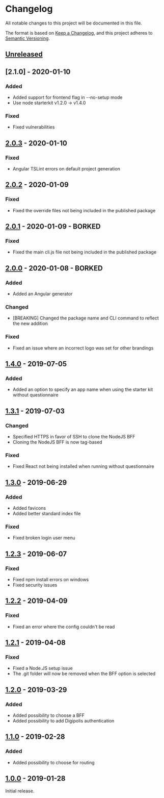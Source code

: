 # Changelog

All notable changes to this project will be documented in this file.

The format is based on [Keep a Changelog](http://keepachangelog.com/),
and this project adheres to [Semantic Versioning](https://semver.org/).

## [Unreleased]

## [2.1.0] - 2020-01-10
### Added
- Added support for frontend flag in --no-setup mode
- Use node starterkit v1.2.0 -> v1.4.0

### Fixed
- Fixed vulnerabilities

## [2.0.3] - 2020-01-10
### Fixed
- Angular TSLint errors on default project generation

## [2.0.2] - 2020-01-09

### Fixed
- Fixed the override files not being included in the published package


## [2.0.1] - 2020-01-09 - BORKED

### Fixed
- Fixed the main cli.js file not being included in the published package


## [2.0.0] - 2020-01-08 - BORKED

### Added
- Added an Angular generator

### Changed
- [BREAKING] Changed the package name and CLI command to reflect the new addition

### Fixed
- Fixed an issue where an incorrect logo was set for other brandings


## [1.4.0] - 2019-07-05

### Added
- Added an option to specify an app name when using the starter kit without questionnaire


## [1.3.1] - 2019-07-03

### Changed
- Specified HTTPS in favor of SSH to clone the NodeJS BFF
- Cloning the NodeJS BFF is now tag-based

### Fixed
- Fixed React not being installed when running without questionnaire


## [1.3.0] - 2019-06-29

### Added
- Added favicons
- Added better standard index file

### Fixed
- Fixed broken login user menu


## [1.2.3] - 2019-06-07

### Fixed
- Fixed npm install errors on windows
- Fixed security issues


## [1.2.2] - 2019-04-09

### Fixed
- Fixed an error where the config couldn't be read


## [1.2.1] - 2019-04-08

### Fixed
- Fixed a Node.JS setup issue
- The .git folder will now be removed when the BFF option is selected


## [1.2.0] - 2019-03-29

### Added
- Added possibility to choose a BFF
- Added possibility to add Digipolis authentication


## [1.1.0] - 2019-02-28

### Added
- Added possibility to choose for routing


## [1.0.0] - 2019-01-28
Initial release.


[Unreleased]: https://github.com/digipolisantwerp/starter-kit-ui_app_nodejs/compare/v2.0.3...HEAD
[2.0.3]: https://github.com/digipolisantwerp/starter-kit-ui_app_nodejs/compare/v2.0.2...v2.0.3
[2.0.2]: https://github.com/digipolisantwerp/starter-kit-ui_app_nodejs/compare/v2.0.1...v2.0.2
[2.0.1]: https://github.com/digipolisantwerp/starter-kit-ui_app_nodejs/compare/v2.0.0...v2.0.1
[2.0.0]: https://github.com/digipolisantwerp/starter-kit-ui_app_nodejs/compare/v1.4.0...v2.0.0
[1.4.0]: https://github.com/digipolisantwerp/starter-kit-ui_app_nodejs/compare/v1.3.1...v1.4.0
[1.3.1]: https://github.com/digipolisantwerp/starter-kit-ui_app_nodejs/compare/v1.3.0...v1.3.1
[1.3.0]: https://github.com/digipolisantwerp/starter-kit-ui_app_nodejs/compare/v1.2.3...v1.3.0
[1.2.3]: https://github.com/digipolisantwerp/starter-kit-ui_app_nodejs/compare/v1.2.2...v1.2.3
[1.2.2]: https://github.com/digipolisantwerp/starter-kit-ui_app_nodejs/compare/v1.2.1...v1.2.2
[1.2.1]: https://github.com/digipolisantwerp/starter-kit-ui_app_nodejs/compare/v1.2.0...v1.2.1
[1.2.0]: https://github.com/digipolisantwerp/starter-kit-ui_app_nodejs/compare/v1.1.0...v1.2.0
[1.1.0]: https://github.com/digipolisantwerp/starter-kit-ui_app_nodejs/compare/v1.0.0...v1.1.0
[1.0.0]: https://github.com/digipolisantwerp/starter-kit-ui_app_nodejs/compare/v1.0.0

